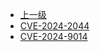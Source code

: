 * [上一级](docs/wy876_poc/)
* [CVE-2024-2044](docs/wy876_poc/pgAdmin/CVE-2024-2044.md)
* [CVE-2024-9014](docs/wy876_poc/pgAdmin/CVE-2024-9014.md)

